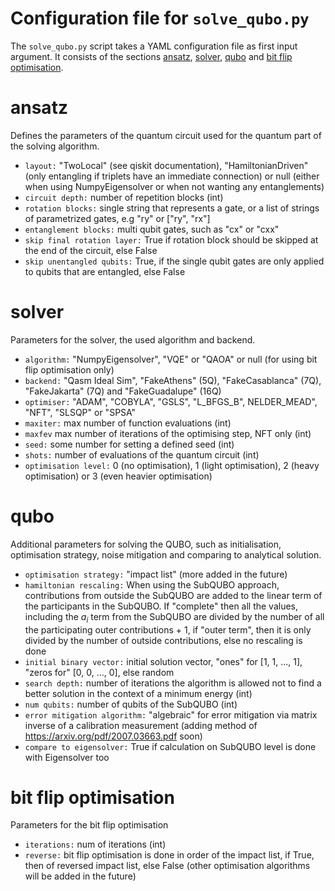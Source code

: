 # Configuration file for `solve_qubo.py`
The `solve_qubo.py` script takes a YAML configuration file as first input argument. 
It consists of the sections [ansatz](#ansatz), [solver](#solver), [qubo](#qubo) and 
[bit flip optimisation](#bit%20flip%20optimisation).

# ansatz
Defines the parameters of the quantum circuit used for the quantum part of the solving algorithm.
* `layout:` "TwoLocal" (see qiskit documentation), "HamiltonianDriven" (only entangling if triplets have an 
  immediate connection) or null (either when using NumpyEigensolver or when not wanting any entanglements)
* `circuit depth:` number of repetition blocks (int)
* `rotation blocks:` single string that represents a gate, or a list of strings of parametrized gates, e.g "ry" or ["ry", "rx"]
* `entanglement blocks:` multi qubit gates, such as "cx" or "cxx" 
* `skip final rotation layer:` True if rotation block should be skipped at the end of the circuit, else False
* `skip unentangled qubits:` True, if the single qubit gates are only applied to qubits that are entangled, else False


# solver
Parameters for the solver, the used algorithm and backend.
* `algorithm:` "NumpyEigensolver", "VQE" or "QAOA" or null (for using bit flip optimisation only)
* `backend:` "Qasm Ideal Sim", "FakeAthens" (5Q), "FakeCasablanca" (7Q), "FakeJakarta" (7Q) and "FakeGuadalupe" (16Q)
* `optimiser:` "ADAM", "COBYLA", "GSLS", "L_BFGS_B", NELDER_MEAD", "NFT", "SLSQP" or "SPSA" 
* `maxiter:` max number of function evaluations (int)
* `maxfev` max number of iterations of the optimising step, NFT only (int)
* `seed:` some number for setting a defined seed (int)
* `shots:` number of evaluations of the quantum circuit (int)
* `optimisation level:` 0 (no optimisation), 1 (light optimisation), 2 (heavy optimisation) or 3 
  (even heavier optimisation)  
  
# qubo
Additional parameters for solving the QUBO, such as initialisation, optimisation strategy, noise mitigation and 
comparing to analytical solution.
* `optimisation strategy:` "impact list" (more added in the future)
* `hamiltonian rescaling:` When using the SubQUBO approach, contributions from outside the SubQUBO are added to the 
  linear term of the participants in the SubQUBO. If "complete" then all the values, including the $a_i$ term from the SubQUBO
  are divided by the number of all the participating outer contributions + 1, if "outer term", then it is only divided by the number
  of outside contributions, else no rescaling is done
* `initial binary vector:` initial solution vector, "ones" for [1, 1, ..., 1], "zeros for" [0, 0, ..., 0], else random
* `search depth:` number of iterations the algorithm is allowed not to find a better solution in the context of a 
  minimum energy (int)
* `num qubits:` number of qubits of the SubQUBO (int)
* `error mitigation algorithm:` "algebraic" for error mitigation via matrix inverse of a calibration measurement (adding method of https://arxiv.org/pdf/2007.03663.pdf soon)
* `compare to eigensolver:` True if calculation on SubQUBO level is done with Eigensolver too

# bit flip optimisation
Parameters for the bit flip optimisation 
* `iterations:` num of iterations (int)
* `reverse:` bit flip optimisation is done in order of the impact list, if True, then of reversed impact list, 
  else False (other optimisation algorithms will be added in the future)